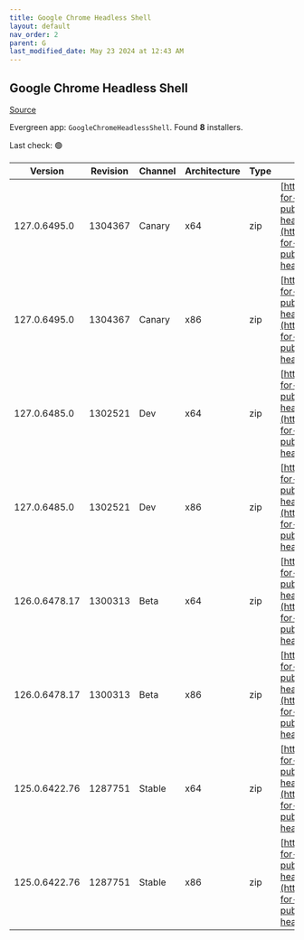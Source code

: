 ```yaml
---
title: Google Chrome Headless Shell
layout: default
nav_order: 2
parent: G
last_modified_date: May 23 2024 at 12:43 AM
---
```


## Google Chrome Headless Shell

[Source](https://googlechromelabs.github.io/chrome-for-testing/)

Evergreen app: `GoogleChromeHeadlessShell`. Found **8** installers.

Last check: 🟢

| Version       | Revision | Channel | Architecture | Type | URI                                                                                                                                                                                                                          |
| ------------- | -------- | ------- | ------------ | ---- | ---------------------------------------------------------------------------------------------------------------------------------------------------------------------------------------------------------------------------- |
| 127.0.6495.0  | 1304367  | Canary  | x64          | zip  | [https://storage.googleapis.com/chrome-for-testing-public/127.0.6495.0/win64/chrome-headless-shell-win64.zip](https://storage.googleapis.com/chrome-for-testing-public/127.0.6495.0/win64/chrome-headless-shell-win64.zip)   |
| 127.0.6495.0  | 1304367  | Canary  | x86          | zip  | [https://storage.googleapis.com/chrome-for-testing-public/127.0.6495.0/win32/chrome-headless-shell-win32.zip](https://storage.googleapis.com/chrome-for-testing-public/127.0.6495.0/win32/chrome-headless-shell-win32.zip)   |
| 127.0.6485.0  | 1302521  | Dev     | x64          | zip  | [https://storage.googleapis.com/chrome-for-testing-public/127.0.6485.0/win64/chrome-headless-shell-win64.zip](https://storage.googleapis.com/chrome-for-testing-public/127.0.6485.0/win64/chrome-headless-shell-win64.zip)   |
| 127.0.6485.0  | 1302521  | Dev     | x86          | zip  | [https://storage.googleapis.com/chrome-for-testing-public/127.0.6485.0/win32/chrome-headless-shell-win32.zip](https://storage.googleapis.com/chrome-for-testing-public/127.0.6485.0/win32/chrome-headless-shell-win32.zip)   |
| 126.0.6478.17 | 1300313  | Beta    | x64          | zip  | [https://storage.googleapis.com/chrome-for-testing-public/126.0.6478.17/win64/chrome-headless-shell-win64.zip](https://storage.googleapis.com/chrome-for-testing-public/126.0.6478.17/win64/chrome-headless-shell-win64.zip) |
| 126.0.6478.17 | 1300313  | Beta    | x86          | zip  | [https://storage.googleapis.com/chrome-for-testing-public/126.0.6478.17/win32/chrome-headless-shell-win32.zip](https://storage.googleapis.com/chrome-for-testing-public/126.0.6478.17/win32/chrome-headless-shell-win32.zip) |
| 125.0.6422.76 | 1287751  | Stable  | x64          | zip  | [https://storage.googleapis.com/chrome-for-testing-public/125.0.6422.76/win64/chrome-headless-shell-win64.zip](https://storage.googleapis.com/chrome-for-testing-public/125.0.6422.76/win64/chrome-headless-shell-win64.zip) |
| 125.0.6422.76 | 1287751  | Stable  | x86          | zip  | [https://storage.googleapis.com/chrome-for-testing-public/125.0.6422.76/win32/chrome-headless-shell-win32.zip](https://storage.googleapis.com/chrome-for-testing-public/125.0.6422.76/win32/chrome-headless-shell-win32.zip) |
